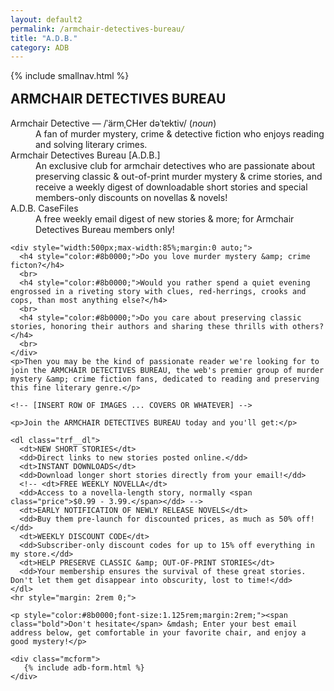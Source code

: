 ```yaml
---
layout: default2
permalink: /armchair-detectives-bureau/
title: "A.D.B."
category: ADB
---
```



<div class="{{ page.title }}">
    
  {% include smallnav.html %}
    

  <main class="trf__main">
    <h2 class="bloodred" style="margin-top:1rem;">ARMCHAIR DETECTIVES BUREAU</h2>
    <dl class="adb">
      <dt>Armchair Detective<span> &mdash; /ˈärmˌCHer dəˈtektiv/ (<em>noun</em>)</span></dt>
      <dd>A fan of murder mystery, crime &amp; detective fiction who enjoys reading and solving literary crimes.</dd>
      <dt>Armchair Detectives Bureau [A.D.B.]</dt>
      <dd>An exclusive club for armchair detectives who are passionate about preserving classic &amp; out-of-print murder mystery &amp; crime stories, and receive a weekly digest of downloadable short stories and special members-only discounts on novellas &amp; novels!</dd>
      <dt>A.D.B. CaseFiles</dt>
      <dd>A free weekly email digest of new stories &amp; more; for Armchair Detectives Bureau members only!</dd>
    </dl>

    <div style="width:500px;max-width:85%;margin:0 auto;">
      <h4 style="color:#8b0000;">Do you love murder mystery &amp; crime ficton?</h4>
      <br>
      <h4 style="color:#8b0000;">Would you rather spend a quiet evening engrossed in a riveting story with clues, red-herrings, crooks and cops, than most anything else?</h4>
      <br>
      <h4 style="color:#8b0000;">Do you care about preserving classic stories, honoring their authors and sharing these thrills with others?</h4>
      <br>
    </div>
    <p>Then you may be the kind of passionate reader we're looking for to join the ARMCHAIR DETECTIVES BUREAU, the web's premier group of murder mystery &amp; crime fiction fans, dedicated to reading and preserving this fine literary genre.</p>

    <!-- [INSERT ROW OF IMAGES ... COVERS OR WHATEVER] -->

    <p>Join the ARMCHAIR DETECTIVES BUREAU today and you'll get:</p>

    <dl class="trf__dl">
      <dt>NEW SHORT STORIES</dt>
      <dd>Direct links to new stories posted online.</dd>
      <dt>INSTANT DOWNLOADS</dt>
      <dd>Download longer short stories directly from your email!</dd>
      <!-- <dt>FREE WEEKLY NOVELLA</dt>
      <dd>Access to a novella-length story, normally <span class="price">$0.99 - 3.99.</span></dd> -->
      <dt>EARLY NOTIFICATION OF NEWLY RELEASE NOVELS</dt>
      <dd>Buy them pre-launch for discounted prices, as much as 50% off!</dd>
      <dt>WEEKLY DISCOUNT CODE</dt>
      <dd>Subscriber-only discount codes for up to 15% off everything in my store.</dd>
      <dt>HELP PRESERVE CLASSIC &amp; OUT-OF-PRINT STORIES</dt>
      <dd>Your membership ensures the survival of these great stories. Don't let them get disappear into obscurity, lost to time!</dd>
    </dl>
    <hr style="margin: 2rem 0;">

    <p style="color:#8b0000;font-size:1.125rem;margin:2rem;"><span class="bold">Don't hesitate</span> &mdash; Enter your best email address below, get comfortable in your favorite chair, and enjoy a good mystery!</p>
    
    <div class="mcform">
       {% include adb-form.html %}
    </div>
  </main>

</div>
